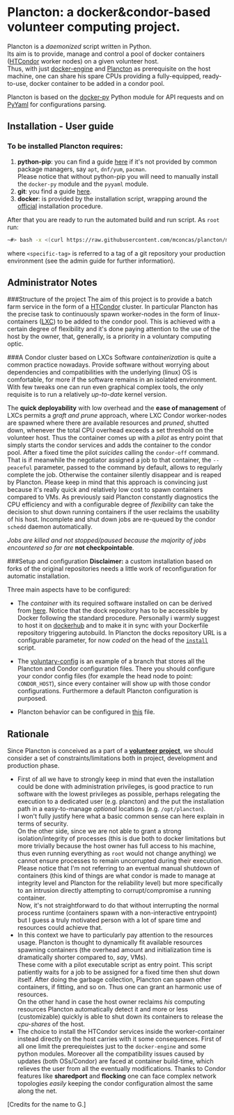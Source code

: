 # Plancton: a docker&condor-based volunteer computing project.

Plancton is a *daemonized* script written in Python.  
Its aim is to provide, manage and control a pool of docker containers
([HTCondor](https://research.cs.wisc.edu/htcondor/) worker nodes) on a given volunteer host.  
Thus, with just [docker-engine](https://www.docker.com/) and [Plancton](https://github.com/mconcas/plancton) as
prerequisite on the host machine, one can share his spare CPUs providing a fully-equipped, ready-to-use, docker
container to be added in a condor pool.

Plancton is based on the [docker-py](https://github.com/docker/docker-py) Python module for API requests and on
[PyYaml](http://pyyaml.org/wiki/PyYAMLDocumentation) for configurations parsing.

## Installation - User guide

### To be installed Plancton requires:
1. **python-pip**: you can find a guide [here](http://pip.readthedocs.org/en/stable/installing/)
if it's not provided by common package managers, say `apt`, `dnf/yum`, `pacman`.  
Please notice that without python-pip you will need to manually install the  `docker-py` module and the `pyyaml`
module.
2. **git**: you find a guide [here](https://git-scm.com/book/en/v2/Getting-Started-Installing-Git).
3. **docker**: is provided by the installation script, wrapping around the
[official](https://docs.docker.com/installation/) installation procedure.

After that you are ready to run the automated build and run script.
As `root` run:

```bash
~#> bash -x <(curl https://raw.githubusercontent.com/mconcas/plancton/master/install) <specific-tag>  
```
where `<specific-tag>` is referred to a tag of a git repository your production environment (see
   the admin guide for further information).

## Administrator Notes
###Structure of the project
The aim of this project is to provide a batch farm service in the form of a 
[HTCondor](https://research.cs.wisc.edu/htcondor/) 
cluster. In particular Plancton has the precise task to continuously spawn worker-nodes in the form of linux-containers
([LXC](https://linuxcontainers.org/))
to be added to the condor pool.
This is achieved with a certain degree of flexibility and it's done paying attention to the use of the host by the 
owner, 
that, generally, is a priority in a voluntary computing optic.

###A Condor cluster based on LXCs
Software *containerization* is quite a common practice nowadays. Provide software without worrying about dependencies 
and compatibilities with the underlying (linux) OS is comfortable, for more if the software remains in an isolated 
environment. With few tweaks one can run even graphical complex tools, the only requisite is to run a relatively 
*up-to-date* kernel version.

The **quick deployability** with low overhead and the **ease of management** of LXCs permits a *graft and prune* 
approach, where LXC Condor worker-nodes are spawned where there are available resources and *pruned*, shutted down, 
whenever the total CPU overhead exceeds a set threshold on the volunteer host.
Thus the container comes up with a *pilot* as entry point that simply starts the condor services and adds the container 
to the condor pool. After a fixed time the pilot *suicides* calling the `condor-off` command. That is if meanwhile the 
negotiator assigned a job to that container, the `--peaceful` parameter, passed to the command by default, allows to 
regularly complete the job. Otherwise the container silently disappear and is reaped by Plancton.
Please keep in mind that this approach is convincing just because it's really quick and relatively low cost to spawn 
containers compared to VMs.
As previously said Plancton constantly diagnostics the CPU efficiency and with a configurable degree of *flexibility* 
can take the decision to shut down running containers if the user reclaims the usability of his host.
Incomplete and shut down jobs are re-queued by the condor `schedd` daemon automatically.

*Jobs are killed and not stopped/paused because the majority of jobs encountered so far are* **not checkpointable**.

###Setup and configuration
**Disclaimer:** a custom installation based on forks of the original repositories needs a little work of 
reconfiguration for automatic installation.  

Three main aspects have to be configured:
*   The *container* with its required software installed on can be derived from 
[here](https://github.com/mconcas/docks/blob/master/centos6/v1/Dockerfile). Notice that the dock repository has to 
be accessible by Docker following the standard procedure. Personally i warmly suggest to host it on 
[dockerhub](https://hub.docker.com/) and to make it in sync with your Dockerfile repository triggering autobuild.
In Plancton the docks repository URL is a configurable parameter, for now 
*coded* on the head of the [`install`](https://github.com/mconcas/plancton/blob/master/install) script.    

*   The [voluntary-config](https://github.com/mconcas/voluntary-config/tree/to-infn/dev) is an example of a branch that 
stores all the Plancton and Condor configuration files. There you should configure your condor config files 
(for example the head node to point: `CONDOR_HOST`), since every container will show up with those condor configurations.
Furthermore a default Plancton configuration is purposed.

*   Plancton behavior can be configured in [this](https://github.com/mconcas/voluntary-config/blob/to-infn/dev/config.yaml) file. 




## Rationale
Since Plancton is conceived as a part of a 
**[volunteer project](https://en.wikipedia.org/wiki/Volunteer_computing)**, we should consider a set of
constraints/limitations both in project, development and production phase.  
*   First of all we have to strongly keep in mind that even the installation could be done with administration
privileges, is good practice to run software with the lowest privileges as possible, perhaps relegating the
execution to a dedicated user (e.g. plancton) and the put the installation path in a easy-to-manage *optional*
locations (e.g. `/opt/plancton`).  
I won't fully justify here what a basic common sense can here explain in terms of security.  
On the other side, since we are not able to grant a strong isolation/integrity of processes (this is due both to
   docker limitations but more trivially because the host owner has full access to his machine, thus even running
   everything as `root` would not change anything) we cannot ensure processes to remain uncorrupted during their
   execution.  
Please notice that I'm not referring to an eventual manual shutdown of containers (this kind of things are what
   condor is made to manage at integrity level and Plancton for the reliability level) but more specifically to
   an intrusion directly attempting to corrupt/compromise a running container.  
Now, it's not straightforward to do that without interrupting the normal process runtime (containers spawn with
   a non-interactive entrypoint) but I guess a truly motivated person with a lot of spare time and resources
   could achieve that.
*   In this context we have to particularly pay attention to the resources usage. Plancton is thought to
dynamically fit available resources spawning containers (the overhead amount and initialization time is dramatically
   shorter compared to, *say*, VMs).  
   These come with a pilot executable script as entry point. This script patiently waits for a job to be assigned
   for a fixed time then shut down itself. After doing the garbage collection, Plancton can spawn other
   containers, if fitting, and so on.
Thus one can grant an harmonic use of resources.  
On the other hand in case the host owner reclaims *his* computing resources Plancton automatically detect it and
more or less (customizable) quickly is able to shut down its containers to release the *cpu-shares* of the host.
*   The choice to install the HTCondor services inside the worker-container instead directly on the host carries 
with it some consequences. First of all one limit the prerequieistes just to the `docker-engine` and some python 
modules.
Moreover all the compatibility issues caused by updates (both OSs/Condor) are faced at container build-time, which
relieves the user from all the eventually modifications. 
Thanks to Condor features like **sharedport** and **flocking** one can face complex network topologies *easily* keeping 
the condor configuration almost the same along the net. 

[Credits for the name to G.]
